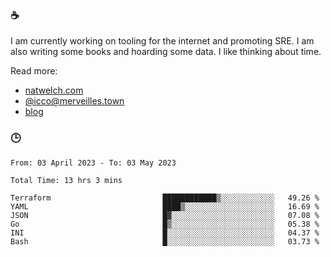 ### ☕

I am currently working on tooling for the internet and promoting SRE. I am also writing some books and hoarding some data. I like thinking about time. 

Read more:

 - [natwelch.com](https://natwelch.com)
 - [@icco@merveilles.town](https://merveilles.town/@icco)
 - [blog](https://writing.natwelch.com)

### 🕒

<!--START_SECTION:waka-->

```text
From: 03 April 2023 - To: 03 May 2023

Total Time: 13 hrs 3 mins

Terraform                         ████████████▒░░░░░░░░░░░░   49.26 %
YAML                              ████▒░░░░░░░░░░░░░░░░░░░░   16.69 %
JSON                              █▓░░░░░░░░░░░░░░░░░░░░░░░   07.08 %
Go                                █▒░░░░░░░░░░░░░░░░░░░░░░░   05.38 %
INI                               █░░░░░░░░░░░░░░░░░░░░░░░░   04.37 %
Bash                              █░░░░░░░░░░░░░░░░░░░░░░░░   03.73 %
```

<!--END_SECTION:waka-->
